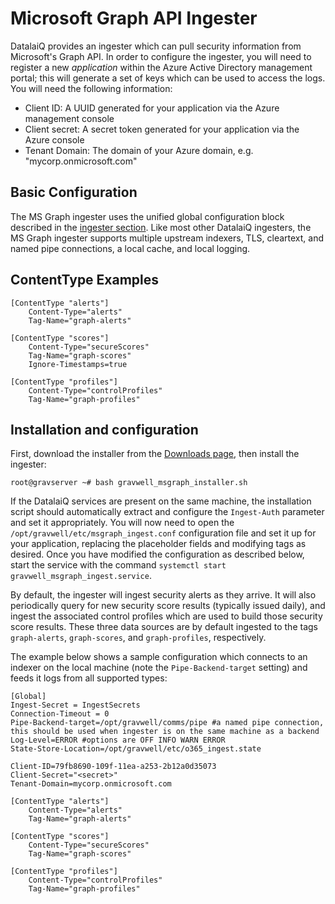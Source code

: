 # Microsoft Graph API Ingester

DatalaiQ provides an ingester which can pull security information from Microsoft's Graph API. In order to configure the ingester, you will need to register a new *application* within the Azure Active Directory management portal; this will generate a set of keys which can be used to access the logs. You will need the following information:

* Client ID: A UUID generated for your application via the Azure management console
* Client secret: A secret token generated for your application via the Azure console
* Tenant Domain: The domain of your Azure domain, e.g. "mycorp.onmicrosoft.com"

## Basic Configuration

The MS Graph ingester uses the unified global configuration block described in the [ingester section](ingesters_global_configuration_parameters).  Like most other DatalaiQ ingesters, the MS Graph ingester supports multiple upstream indexers, TLS, cleartext, and named pipe connections, a local cache, and local logging.

## ContentType Examples

```
[ContentType "alerts"]
	Content-Type="alerts"
	Tag-Name="graph-alerts"

[ContentType "scores"]
	Content-Type="secureScores"
	Tag-Name="graph-scores"
	Ignore-Timestamps=true

[ContentType "profiles"]
	Content-Type="controlProfiles"
	Tag-Name="graph-profiles"
```

## Installation and configuration

First, download the installer from the [Downloads page](/quickstart/downloads), then install the ingester:

```console
root@gravserver ~# bash gravwell_msgraph_installer.sh
```

If the DatalaiQ services are present on the same machine, the installation script should automatically extract and configure the `Ingest-Auth` parameter and set it appropriately. You will now need to open the `/opt/gravwell/etc/msgraph_ingest.conf` configuration file and set it up for your application, replacing the placeholder fields and modifying tags as desired. Once you have modified the configuration as described below, start the service with the command `systemctl start gravwell_msgraph_ingest.service`.

By default, the ingester will ingest security alerts as they arrive. It will also periodically query for new security score results (typically issued daily), and ingest the associated control profiles which are used to build those security score results. These three data sources are by default ingested to the tags `graph-alerts`, `graph-scores`, and `graph-profiles`, respectively.

The example below shows a sample configuration which connects to an indexer on the local machine (note the `Pipe-Backend-target` setting) and feeds it logs from all supported types:

```
[Global]
Ingest-Secret = IngestSecrets
Connection-Timeout = 0
Pipe-Backend-target=/opt/gravwell/comms/pipe #a named pipe connection, this should be used when ingester is on the same machine as a backend
Log-Level=ERROR #options are OFF INFO WARN ERROR
State-Store-Location=/opt/gravwell/etc/o365_ingest.state

Client-ID=79fb8690-109f-11ea-a253-2b12a0d35073
Client-Secret="<secret>"
Tenant-Domain=mycorp.onmicrosoft.com

[ContentType "alerts"]
	Content-Type="alerts"
	Tag-Name="graph-alerts"

[ContentType "scores"]
	Content-Type="secureScores"
	Tag-Name="graph-scores"

[ContentType "profiles"]
	Content-Type="controlProfiles"
	Tag-Name="graph-profiles"
```
